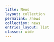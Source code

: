 ```yaml
---
title: News
layout: collection
permalink: /news
collection: news
entries_layout: list
classes: wide
---
```


